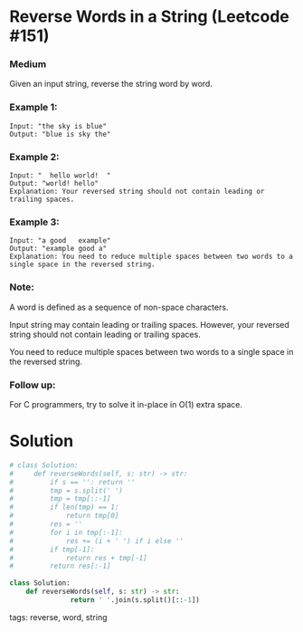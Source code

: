Reverse Words in a String (Leetcode #151)
===============================
### Medium
Given an input string, reverse the string word by word.

### Example 1:
```
Input: "the sky is blue"
Output: "blue is sky the"
```
### Example 2:
```
Input: "  hello world!  "
Output: "world! hello"
Explanation: Your reversed string should not contain leading or trailing spaces.
```
### Example 3:
```
Input: "a good   example"
Output: "example good a"
Explanation: You need to reduce multiple spaces between two words to a single space in the reversed string.
```

### Note:

A word is defined as a sequence of non-space characters.

Input string may contain leading or trailing spaces. However, your reversed string should not contain leading or trailing spaces.

You need to reduce multiple spaces between two words to a single space in the reversed string.
 

### Follow up:
For C programmers, try to solve it in-place in O(1) extra space.

Solution
========

```python
# class Solution:
#     def reverseWords(self, s: str) -> str:
#         if s == '': return ''
#         tmp = s.split(' ')
#         tmp = tmp[::-1]
#         if len(tmp) == 1:
#             return tmp[0]
#         res = ''
#         for i in tmp[:-1]:
#             res += (i + ' ') if i else ''
#         if tmp[-1]:
#             return res + tmp[-1]
#         return res[:-1]
    
class Solution:
    def reverseWords(self, s: str) -> str:
               return ' '.join(s.split()[::-1])
```

tags: reverse, word, string
